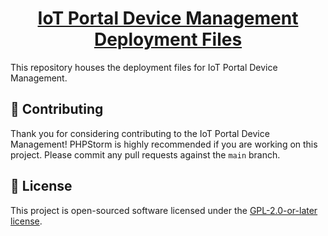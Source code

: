 <h1 align="center">
  <a href="https://github.com/iot-portal-device-management/deployment">
    IoT Portal Device Management Deployment Files
  </a>
</h1>

This repository houses the deployment files for IoT Portal Device Management.

## 👏 Contributing

Thank you for considering contributing to the IoT Portal Device Management! PHPStorm is highly recommended if you are 
working on this project. Please commit any pull requests against the `main` branch.

## 📄 License

This project is open-sourced software licensed under the 
[GPL-2.0-or-later license](https://spdx.org/licenses/GPL-2.0-or-later.html).
